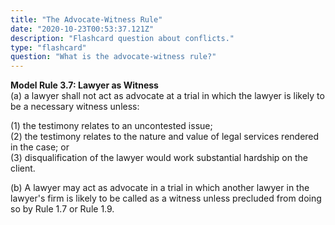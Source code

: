 ```yaml
---
title: "The Advocate-Witness Rule"
date: "2020-10-23T00:53:37.121Z"
description: "Flashcard question about conflicts."
type: "flashcard"
question: "What is the advocate-witness rule?"
---
```


<b>Model Rule 3.7: Lawyer as Witness</b><br/>
(a) a lawyer shall not act as advocate at a trial in which the lawyer is likely to be a necessary witness unless:
<p class="_f-indent">
(1) the testimony relates to an uncontested issue;<br/>
(2) the testimony relates to the nature and value of legal services rendered in the case; or<br/>
(3) disqualification of the lawyer would work substantial hardship on the client.
</p>
(b) A lawyer may act as advocate in a trial in which another lawyer in the lawyer's firm is likely to be called as a witness unless precluded from doing so by Rule 1.7 or Rule 1.9.
